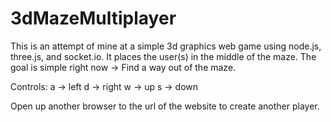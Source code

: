 3dMazeMultiplayer
=============
This is an attempt of mine at a simple 3d graphics web game using node.js, three.js, and socket.io.  It places the user(s) in the middle of the maze.  The goal is simple right now -> Find a way out of the maze.

Controls:
a -> left
d -> right
w -> up
s -> down

Open up another browser to the url of the website to create another player.
